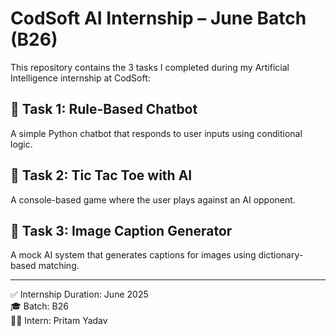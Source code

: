 # CodSoft AI Internship – June Batch (B26)

This repository contains the 3 tasks I completed during my Artificial Intelligence internship at CodSoft:

## 🔹 Task 1: Rule-Based Chatbot
A simple Python chatbot that responds to user inputs using conditional logic.

## 🔹 Task 2: Tic Tac Toe with AI
A console-based game where the user plays against an AI opponent.

## 🔹 Task 3: Image Caption Generator
A mock AI system that generates captions for images using dictionary-based matching.

---

✅ Internship Duration: June 2025  
🎓 Batch: B26  
🧑‍💻 Intern: Pritam Yadav  
